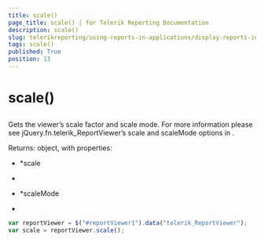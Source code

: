 ```yaml
---
title: scale()
page_title: scale() | for Telerik Reporting Documentation
description: scale()
slug: telerikreporting/using-reports-in-applications/display-reports-in-applications/web-application/html5-report-viewer/api-reference/reportviewer/methods/scale()
tags: scale()
published: True
position: 13
---
```


# scale()



## 

Gets the viewer’s scale factor and scale mode. For more information please see jQuery.fn.telerik_ReportViewer’s scale and scaleMode options in 
[](c578f366-93da-4dd1-8972-6efbc5a1790b#Options).


Returns: object, with properties:
        


* *scale
*

* *scaleMode
*

	
````js
var reportViewer = $("#reportViewer1").data("telerik_ReportViewer");
var scale = reportViewer.scale();
          
````



